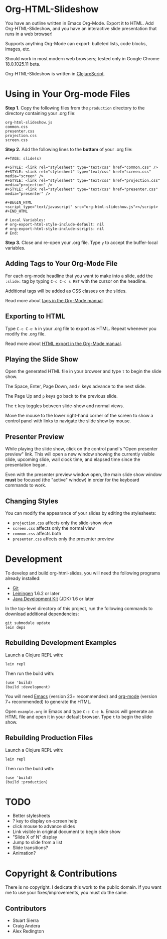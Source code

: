 Org-HTML-Slideshow
========================================

You have an outline written in Emacs Org-Mode.  Export it to HTML. Add
Org-HTML-Slideshow, and you have an interactive slide presentation
that runs in a web browser!

Supports anything Org-Mode can export: bulleted lists, code blocks,
images, etc.

Should work in most modern web browsers; tested only in Google Chrome
18.0.1025.11 beta.

Org-HTML-Slideshow is written in
[ClojureScript](https://github.com/clojure/clojurescript).


Using in Your Org-mode Files
========================================

**Step 1.** Copy the following files from the `production` directory
to the directory containing your .org file:

    org-html-slideshow.js
    common.css
    presenter.css
    projection.css
    screen.css

**Step 2.** Add the following lines to the **bottom** of your .org file:

    #+TAGS: slide(s)

    #+STYLE: <link rel="stylesheet" type="text/css" href="common.css" />
    #+STYLE: <link rel="stylesheet" type="text/css" href="screen.css" media="screen" />
    #+STYLE: <link rel="stylesheet" type="text/css" href="projection.css" media="projection" />
    #+STYLE: <link rel="stylesheet" type="text/css" href="presenter.css" media="presenter" />

    #+BEGIN_HTML
    <script type="text/javascript" src="org-html-slideshow.js"></script>
    #+END_HTML

    # Local Variables:
    # org-export-html-style-include-default: nil
    # org-export-html-style-include-scripts: nil
    # End:

**Step 3.** Close and re-open your .org file. Type `y` to accept the
buffer-local variables.


Adding Tags to Your Org-Mode File
---------------------------------

For each org-mode headline that you want to make into a slide, add the
`:slide:` tag by typing `C-c C-c s RET` with the cursor on the
headline.

Additional tags will be added as CSS classes on the slides.

Read more about [tags in the Org-Mode manual](http://orgmode.org/manual/Tags.html).


Exporting to HTML
-----------------

Type `C-c C-e h` in your .org file to export as HTML. Repeat whenever
you modify the .org file.

Read more about [HTML export in the Org-Mode manual](http://orgmode.org/manual/HTML-export.html).


Playing the Slide Show
----------------------

Open the generated HTML file in your browser and type `t` to begin the
slide show.

The Space, Enter, Page Down, and `n` keys advance to the next slide.

The Page Up and `p` keys go back to the previous slide.

The `t` key toggles between slide-show and normal views.

Move the mouse to the lower right-hand corner of the screen to show a
control panel with links to navigate the slide show by mouse.


Presenter Preview
--------------------

While playing the slide show, click on the control panel's "Open
presenter preview" link. This will open a new window showing the
currently visible slide, upcoming slide, wall clock time, and elapsed
time since the presentation began.

Even with the presenter preview window open, the main slide show
window **must** be focused (the "active" window) in order for the
keyboard commands to work.


Changing Styles
--------------------

You can modify the appearance of your slides by editing the stylesheets:

* `projection.css` affects only the slide-show view
* `screen.css` affects only the normal view
* `common.css` affects both
* `presenter.css` affects only the presenter preview


Development
========================================

To develop and build org-html-slides, you will need the following
programs already installed:

* [Git][git]
* [Leiningen][lein] 1.6.2 or later
* [Java Development Kit][jdk] (JDK) 1.6 or later

[git]: http://git-scm.com/
[lein]: https://github.com/technomancy/leiningen
[jdk]: http://www.oracle.com/technetwork/java/javase/downloads/index.html


In the top-level directory of this project, run the following commands
to download additional dependencies:

    git submodule update
    lein deps


Rebuilding Development Examples
-------------------------------

Launch a Clojure REPL with:

    lein repl

Then run the build with:

    (use 'build)
    (build :development)

You will need [Emacs](http://www.gnu.org/software/emacs/) (version 23+ recommended) and
[org-mode](http://orgmode.org/) (version 7+ recommended) to generate the HTML.

Open `example.org` in Emacs and type `C-c C-e b`.  Emacs will generate
an HTML file and open it in your default browser. Type `t` to begin
the slide show.


Rebuilding Production Files
---------------------------

Launch a Clojure REPL with:

    lein repl

Then run the build with:

    (use 'build)
    (build :production)



TODO
========================================

* Better stylesheets
* ? key to display on-screen help
* click mouse to advance slides
* Link visible in original document to begin slide show
* "Slide X of N" display
* Jump to slide from a list
* Slide transitions?
* Animation?



Copyright & Contributions
========================================

There is no copyright. I dedicate this work to the public domain. If
you want me to use your fixes/improvements, you must do the same.


Contributors
--------------------

* Stuart Sierra
* Craig Andera
* Alex Redington

